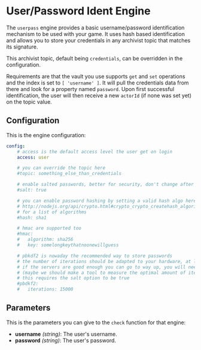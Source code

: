 # User/Password Ident Engine

The `userpass` engine provides a basic username/password identification mechanism to be used with
your game. It uses hash based identification and allows you to store your credentials in any
archivist topic that matches its signature.

This archivist topic, default being `credentials`, can be overridden in the configuration.

Requirements are that the vault you use supports `get` and `set` operations and the index is set to
`[ 'username' ]`. It will pull the credentials data from there and look for a property named
`password`. Upon first successful identification, the user will then receive a new `actorId` (if
none was set yet) on the topic value.

## Configuration

This is the engine configuration:

```yaml
config:
	# access is the default access level the user get on login
	access: user

	# you can override the topic here
	#topic: something_else_than_credentials

	# enable salted passwords, better for security, don't change after you get users registered
	#salt: true

	# you can enable password hashing by setting a valid hash algo here, see:
	# http://nodejs.org/api/crypto.html#crypto_crypto_createhash_algorithm
	# for a list of algorithms
	#hash: sha1

	# hmac are supported too
	#hmac:
	#	algorithm: sha256
	#	key: somelongkeythatnoonewillguess

	# pbkdf2 is nowaday the recommended way to store passwords
	# the number of iterations should be adapted to your hardware, at least 10k is recommended but
	# if the servers are good enough you can go to way up, you will need to experiment for that one
	# (maybe we should make a tool to measure the optimal amount of iterations?)
	# this requires the salt option to be true
	#pbdkf2:
	#	iterations: 15000
```

## Parameters

This is the parameters you can give to the `check` function for that engine:

* __username__ _(string)_: The user's username.
* __password__ _(string)_: The user's password.
